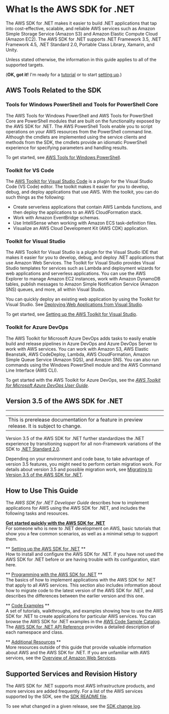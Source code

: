# What Is the AWS SDK for \.NET<a name="welcome"></a>

The AWS SDK for \.NET makes it easier to build \.NET applications that tap into cost\-effective, scalable, and reliable AWS services such as Amazon Simple Storage Service \(Amazon S3\) and Amazon Elastic Compute Cloud \(Amazon EC2\)\. The AWS SDK for \.NET supports \.NET Framework 3\.5, \.NET Framework 4\.5, \.NET Standard 2\.0, Portable Class Library, Xamarin, and Unity\.

Unless stated otherwise, the information in this guide applies to all of the supported targets\.

\(**OK, got it\!** I'm ready for a [tutorial](quick-start.md) or to start [setting up](net-dg-setup.md)\.\)

## AWS Tools Related to the SDK<a name="about-tools"></a>

### Tools for Windows PowerShell and Tools for PowerShell Core<a name="aws-tools-for-windows-powershell-and-powershell-core"></a>

The AWS Tools for Windows PowerShell and AWS Tools for PowerShell Core are PowerShell modules that are built on the functionality exposed by the AWS SDK for \.NET\. The AWS PowerShell Tools enable you to script operations on your AWS resources from the PowerShell command line\. Although the cmdlets are implemented using the service clients and methods from the SDK, the cmdlets provide an idiomatic PowerShell experience for specifying parameters and handling results\.

To get started, see [AWS Tools for Windows PowerShell](https://aws.amazon.com/powershell)\.

### Toolkit for VS Code<a name="toolkit-vscode"></a>

The [AWS Toolkit for Visual Studio Code](https://docs.aws.amazon.com/toolkit-for-vscode/latest/userguide/) is a plugin for the Visual Studio Code \(VS Code\) editor\. The toolkit makes it easier for you to develop, debug, and deploy applications that use AWS\. With the toolkit, you can do such things as the following:
+ Create serverless applications that contain AWS Lambda functions, and then deploy the applications to an AWS CloudFormation stack\.
+ Work with Amazon EventBridge schemas\.
+ Use IntelliSense when working with Amazon ECS task\-definition files\.
+ Visualize an AWS Cloud Development Kit \(AWS CDK\) application\.

### Toolkit for Visual Studio<a name="tvslong"></a>

The AWS Toolkit for Visual Studio is a plugin for the Visual Studio IDE that makes it easier for you to develop, debug, and deploy \.NET applications that use Amazon Web Services\. The Toolkit for Visual Studio provides Visual Studio templates for services such as Lambda and deployment wizards for web applications and serverless applications\. You can use the AWS Explorer to manage Amazon EC2 instances, work with Amazon DynamoDB tables, publish messages to Amazon Simple Notification Service \(Amazon SNS\) queues, and more, all within Visual Studio\.

You can quickly deploy an existing web application by using the Toolkit for Visual Studio\. See [Deploying Web Applications from Visual Studio](https://docs.aws.amazon.com/sdk-for-net/v3/ndg/web-deploy-vs.html)\.

To get started, see [Setting up the AWS Toolkit for Visual Studio](https://docs.aws.amazon.com/toolkit-for-visual-studio/latest/user-guide/setup.html)\.

### Toolkit for Azure DevOps<a name="ttslong"></a>

The AWS Toolkit for Microsoft Azure DevOps adds tasks to easily enable build and release pipelines in Azure DevOps and Azure DevOps Server to work with AWS services\. You can work with Amazon S3, AWS Elastic Beanstalk, AWS CodeDeploy, Lambda, AWS CloudFormation, Amazon Simple Queue Service \(Amazon SQS\), and Amazon SNS\. You can also run commands using the Windows PowerShell module and the AWS Command Line Interface \(AWS CLI\)\.

To get started with the AWS Toolkit for Azure DevOps, see the *[AWS Toolkit for Microsoft Azure DevOps User Guide](https://docs.aws.amazon.com/vsts/latest/userguide/)*\.

## Version 3\.5 of the AWS SDK for \.NET<a name="version-3-5-summary"></a>


****  

|  | 
| --- |
| This is prerelease documentation for a feature in preview release\. It is subject to change\. | 

Version 3\.5 of the AWS SDK for \.NET further standardizes the \.NET experience by transitioning support for all non\-Framework variations of the SDK to [\.NET Standard 2\.0](https://docs.microsoft.com/en-us/dotnet/standard/net-standard)\.

Depending on your environment and code base, to take advantage of version 3\.5 features, you might need to perform certain migration work\. For details about version 3\.5 and possible migration work, see [Migrating to Version 3\.5 of the AWS SDK for \.NET](net-dg-v35.md)\.

## How to Use This Guide<a name="guidemap"></a>

The *AWS SDK for \.NET Developer Guide* describes how to implement applications for AWS using the AWS SDK for \.NET, and includes the following tasks and resources\.

**[Get started quickly with the AWS SDK for \.NET](quick-start.md)**  
For someone who is new to \.NET development on AWS, basic tutorials that show you a few common scenarios, as well as a minimal setup to support them\.

** [Setting up the AWS SDK for \.NET](net-dg-setup.md) **  
How to install and configure the AWS SDK for \.NET\. If you have not used the AWS SDK for \.NET before or are having trouble with its configuration, start here\.

** [Programming with the AWS SDK for \.NET](net-dg-programming-techniques.md) **  
The basics of how to implement applications with the AWS SDK for \.NET that apply to all AWS services\. This section also includes information about how to migrate code to the latest version of the AWS SDK for \.NET, and describes the differences between the earlier version and this one\.

** [Code Examples](tutorials-examples.md) **  
A set of tutorials, walkthroughs, and examples showing how to use the AWS SDK for \.NET to create applications for particular AWS services\. You can browse the AWS SDK for \.NET examples in the [AWS Code Sample Catalog](https://docs.aws.amazon.com/code-samples/latest/catalog/code-catalog-dotnet.html)\.  
The [AWS SDK for \.NET API Reference](https://docs.aws.amazon.com/sdkfornet/v3/apidocs/) provides a detailed description of each namespace and class\.

** [Additional Resources](net-dg-additional-resources.md) **  
More resources outside of this guide that provide valuable information about AWS and the AWS SDK for \.NET\. If you are unfamiliar with AWS services, see the [Overview of Amazon Web Services](https://docs.aws.amazon.com/whitepapers/latest/aws-overview/introduction.html)\.

## Supported Services and Revision History<a name="supported-services"></a>

The AWS SDK for \.NET supports most AWS infrastructure products, and more services are added frequently\. For a list of the AWS services supported by the SDK, see the [SDK README file](https://github.com/aws/aws-sdk-net/blob/master/README.md)\.

To see what changed in a given release, see the [SDK change log](https://github.com/aws/aws-sdk-net/blob/master/SDK.CHANGELOG.md)\.